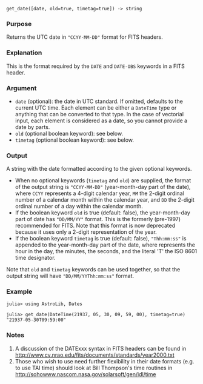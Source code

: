 ```
get_date([date, old=true, timetag=true]) -> string
```

### Purpose

Returns the UTC date in `"CCYY-MM-DD"` format for FITS headers.

### Explanation

This is the format required by the `DATE` and `DATE-OBS` keywords in a FITS header.

### Argument

  * `date` (optional): the date in UTC standard.  If omitted, defaults to the current UTC time.  Each element can be either a `DateTime` type or anything that can be converted to that type.  In the case of vectorial input, each element is considered as a date, so you cannot provide a date by parts.
  * `old` (optional boolean keyword): see below.
  * `timetag` (optional boolean keyword): see below.

### Output

A string with the date formatted according to the given optional keywords.

  * When no optional keywords (`timetag` and `old`) are supplied, the format of the output string is `"CCYY-MM-DD"` (year-month-day part of the date), where `CCYY` represents a 4-digit calendar year, `MM` the 2-digit ordinal number of a calendar month within the calendar year, and `DD` the 2-digit ordinal number of a day within the calendar month.
  * If the boolean keyword `old` is true (default: false), the year-month-day part of date has `"DD/MM/YY"` format.  This is the formerly (pre-1997) recommended for FITS.  Note that this format is now deprecated because it uses only a 2-digit representation of the year.
  * If the boolean keyword `timetag` is true (default: false), `"Thh:mm:ss"` is appended to the year-month-day part of the date, where <hh> represents the hour in the day, <mm> the minutes, <ss> the seconds, and the literal 'T' the ISO 8601 time designator.

Note that `old` and `timetag` keywords can be used together, so that the output string will have `"DD/MM/YYThh:mm:ss"` format.

### Example

```jldoctest
julia> using AstroLib, Dates

julia> get_date(DateTime(21937, 05, 30, 09, 59, 00), timetag=true)
"21937-05-30T09:59:00"
```

### Notes

1. A discussion of the DATExxx syntax in FITS headers can be found in http://www.cv.nrao.edu/fits/documents/standards/year2000.txt
2. Those who wish to use need further flexibility in their date formats (e.g. to use TAI time) should look at Bill Thompson's time routines in http://sohowww.nascom.nasa.gov/solarsoft/gen/idl/time

